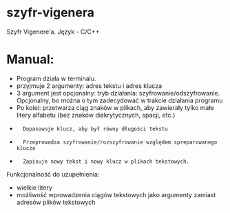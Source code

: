 # szyfr-vigenera
Szyfr Vigenere'a. Język - C/C++

# Manual:
- Program działa w terminalu.
- przyjmuje 2 argumenty: adres tekstu i adres klucza
- 3 argument jest opcjonalny: tryb działania: szyfrowanie/odszyfrowanie. Opcjonalny, bo można o tym zadecydować w trakcie działania programu
- Po kolei: przetwarza ciąg znaków w plikach, aby zawierały tylko małe litery alfabetu (bez znaków diakrytycznych, spacji, etc.)
- 	    Dopasowuje klucz, aby był równy długości tekstu
- 	    Przeprowadza szyfrowanie/rozszyfrowanie względem spreparowanego klucza
- 	    Zapisuje nowy tekst i nowy klucz w plikach tekstowych.


Funkcjonalność do uzupełnienia:

-	wielkie litery
-	możliwość wprowadzenia ciągów tekstowych jako argumenty zamiast adresów plików tekstowych
